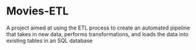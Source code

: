 # Movies-ETL
A project aimed at using the ETL process to create an automated pipeline that takes in new data, performs transformations, and loads the data into existing tables in an SQL database
